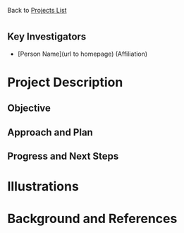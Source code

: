 Back to [Projects List](../README.md)

# <Project Title>

## Key Investigators

- [Person Name](url to homepage) \(Affiliation\)

# Project Description

## Objective

## Approach and Plan

## Progress and Next Steps

<!--Describe progress and next steps in a few bullet points as you are making progress.-->

# Illustrations

<!--Add pictures and links to videos that demonstrate what has been accomplished.-->

# Background and References

<!--Use this space for information that may help people better understand your project, like links to papers, source code, or data.-->
